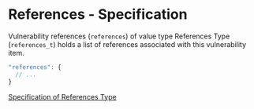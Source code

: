 # References - Specification

Vulnerability references (`references`) of value type References Type (`references_t`) holds a list of references
associated with this vulnerability item.

```javascript
"references": {
  // ...
}
```

[Specification of References Type](../../types/references-spec.en.md)
